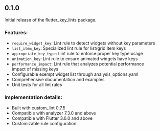 ## 0.1.0

Initial release of the flutter_key_lints package.

### Features:
- `require_widget_key`: Lint rule to detect widgets without key parameters
- `list_item_key`: Specialized lint rule for list/grid item keys
- `appropriate_key_type`: Lint rule to enforce proper key type usage
- `animation_key`: Lint rule to ensure animated widgets have keys
- `performance_impact`: Lint rule that analyzes potential performance impact of missing keys
- Configurable exempt widget list through analysis_options.yaml
- Comprehensive documentation and examples
- Unit tests for all lint rules

### Implementation details:
- Built with custom_lint 0.7.5
- Compatible with analyzer 7.3.0 and above
- Compatible with Flutter 3.0.0 and above
- Customizable rule configuration
